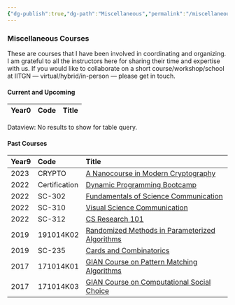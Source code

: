 ```yaml
---
{"dg-publish":true,"dg-path":"Miscellaneous","permalink":"/miscellaneous/"}
---
```


### Miscellaneous Courses

These are courses that I have been involved in coordinating and organizing. I am grateful to all the instructors here for sharing their time and expertise with us. If you would like to collaborate on a short course/workshop/school at IITGN — virtual/hybrid/in-person — please get in touch.
#### Current and Upcoming

<div><table class="dataview table-view-table"><thead class="table-view-thead"><tr class="table-view-tr-header"><th class="table-view-th" style="text-align: left;"><span>Year</span><span class="dataview small-text">0</span></th><th class="table-view-th" style="text-align: left;"><span>Code</span></th><th class="table-view-th" style="text-align: left;"><span>Title</span></th></tr></thead><tbody class="table-view-tbody"></tbody></table><div class="dataview dataview-error-box"><p class="dataview dataview-error-message">Dataview: No results to show for table query.</p></div></div>

#### Past Courses

<div><table class="dataview table-view-table"><thead class="table-view-thead"><tr class="table-view-tr-header"><th class="table-view-th" style="text-align: left;"><span>Year</span><span class="dataview small-text">9</span></th><th class="table-view-th" style="text-align: left;"><span>Code</span></th><th class="table-view-th" style="text-align: left;"><span>Title</span></th></tr></thead><tbody class="table-view-tbody"><tr><td style="text-align: left;">2023</td><td style="text-align: left;"><span>CRYPTO</span></td><td style="text-align: left;"><span><a data-tooltip-position="top" aria-label="Courses/Miscellaneous/CRYPTO/Main.md" data-href="Courses/Miscellaneous/CRYPTO/Main.md" href="Courses/Miscellaneous/CRYPTO/Main.md" class="internal-link" target="_blank" rel="noopener nofollow">A Nanocourse in Modern Cryptography</a></span></td></tr><tr><td style="text-align: left;">2022</td><td style="text-align: left;"><span>Certification</span></td><td style="text-align: left;"><span><a data-tooltip-position="top" aria-label="Courses/Miscellaneous/DP-Bootcamp/Main.md" data-href="Courses/Miscellaneous/DP-Bootcamp/Main.md" href="Courses/Miscellaneous/DP-Bootcamp/Main.md" class="internal-link" target="_blank" rel="noopener nofollow">Dynamic Programming Bootcamp</a></span></td></tr><tr><td style="text-align: left;">2022</td><td style="text-align: left;"><span>SC-302</span></td><td style="text-align: left;"><span><a data-tooltip-position="top" aria-label="Courses/Miscellaneous/SC-302/Main.md" data-href="Courses/Miscellaneous/SC-302/Main.md" href="Courses/Miscellaneous/SC-302/Main.md" class="internal-link" target="_blank" rel="noopener nofollow">Fundamentals of Science Communication</a></span></td></tr><tr><td style="text-align: left;">2022</td><td style="text-align: left;"><span>SC-310</span></td><td style="text-align: left;"><span><a data-tooltip-position="top" aria-label="Courses/Miscellaneous/SC-310/Main.md" data-href="Courses/Miscellaneous/SC-310/Main.md" href="Courses/Miscellaneous/SC-310/Main.md" class="internal-link" target="_blank" rel="noopener nofollow">Visual Science Communication</a></span></td></tr><tr><td style="text-align: left;">2022</td><td style="text-align: left;"><span>SC-312</span></td><td style="text-align: left;"><span><a data-tooltip-position="top" aria-label="Courses/Miscellaneous/SC-312/Main.md" data-href="Courses/Miscellaneous/SC-312/Main.md" href="Courses/Miscellaneous/SC-312/Main.md" class="internal-link" target="_blank" rel="noopener nofollow">CS Research 101</a></span></td></tr><tr><td style="text-align: left;">2019</td><td style="text-align: left;"><span>191014K02</span></td><td style="text-align: left;"><span><a data-tooltip-position="top" aria-label="Courses/Miscellaneous/191014K02/Main.md" data-href="Courses/Miscellaneous/191014K02/Main.md" href="Courses/Miscellaneous/191014K02/Main.md" class="internal-link" target="_blank" rel="noopener nofollow">Randomized Methods in Parameterized Algorithms</a></span></td></tr><tr><td style="text-align: left;">2019</td><td style="text-align: left;"><span>SC-235</span></td><td style="text-align: left;"><span><a data-tooltip-position="top" aria-label="Courses/Miscellaneous/SC-235/Main.md" data-href="Courses/Miscellaneous/SC-235/Main.md" href="Courses/Miscellaneous/SC-235/Main.md" class="internal-link" target="_blank" rel="noopener nofollow">Cards and Combinatorics</a></span></td></tr><tr><td style="text-align: left;">2017</td><td style="text-align: left;"><span>171014K01</span></td><td style="text-align: left;"><span><a data-tooltip-position="top" aria-label="Courses/Miscellaneous/171014K01/Main.md" data-href="Courses/Miscellaneous/171014K01/Main.md" href="Courses/Miscellaneous/171014K01/Main.md" class="internal-link" target="_blank" rel="noopener nofollow">GIAN Course on Pattern Matching Algorithms</a></span></td></tr><tr><td style="text-align: left;">2017</td><td style="text-align: left;"><span>171014K03</span></td><td style="text-align: left;"><span><a data-tooltip-position="top" aria-label="Courses/Miscellaneous/171014K03/Main.md" data-href="Courses/Miscellaneous/171014K03/Main.md" href="Courses/Miscellaneous/171014K03/Main.md" class="internal-link" target="_blank" rel="noopener nofollow">GIAN Course on Computational Social Choice</a></span></td></tr></tbody></table></div>